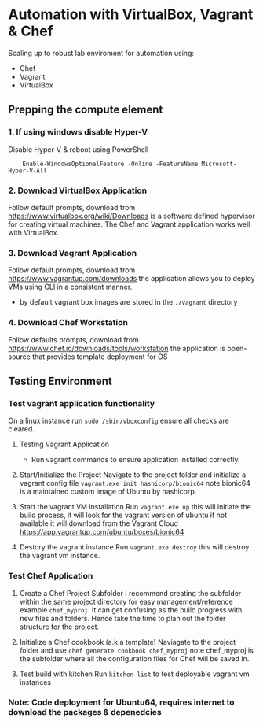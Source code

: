 # Automation with VirtualBox, Vagrant & Chef
Scaling up to robust lab enviroment for automation using:
- Chef
- Vagrant
- VirtualBox

## Prepping the compute element

### 1. If using windows disable Hyper-V
Disable Hyper-V & reboot using PowerShell 
```
    Enable-WindowsOptionalFeature -Online -FeatureName Microsoft-Hyper-V-All
```

### 2. Download VirtualBox Application
Follow default prompts, download from https://www.virtualbox.org/wiki/Downloads is a software defined hypervisor for creating virtual machines. The Chef and Vagrant application works well with VirtualBox. 

### 3. Download Vagrant Application
Follow default prompts, download from https://www.vagrantup.com/downloads the application allows you to deploy VMs using CLI in a consistent manner.
- by default vagrant box images are stored in the `./vagrant` directory

### 4. Download Chef Workstation
Follow defaults prompts, download from https://www.chef.io/downloads/tools/workstation the application is open-source that provides template deployment for OS
<p>

## Testing Environment

### Test vagrant application functionality
On a linux instance run `sudo /sbin/vboxconfig` ensure all checks are cleared.
1. Testing Vagrant Application
    - Run vagrant commands to ensure application installed correctly.
    <p>

2. Start/Initialize the Project
Navigate to the project folder and initialize a vagrant config file `vagrant.exe init hashicorp/bionic64` note bionic64 is a maintained custom image of Ubuntu by hashicorp.

3. Start the vagrant VM installation
Run `vagrant.exe up` this will initiate the build process, it will look for the vagrant version of ubuntu if not available it will download from the Vagrant Cloud https://app.vagrantup.com/ubuntu/boxes/bionic64

4. Destory the vagrant instance
Run `vagrant.exe destroy` this will destroy the vagrant vm instance.


### Test Chef Application

1. Create a Chef Project Subfolder 
I recommend creating the subfolder within the same project directory for easy management/reference example `chef_myproj`. It can get confusing as the build progress with new files and folders. Hence take the time to plan out the folder structure for the project. 

2. Initialize a Chef cookbook (a.k.a template)
Naviagate to the project folder and use `chef generate cookbook chef_myproj` note chef_myproj is the subfolder where all the configuration files for Chef will be saved in.

3. Test build with kitchen
Run `kitchen list` to test deployable vagrant vm instances
<p>

### Note: Code deployment for Ubuntu64, requires internet to download the packages & depenedcies

```

```